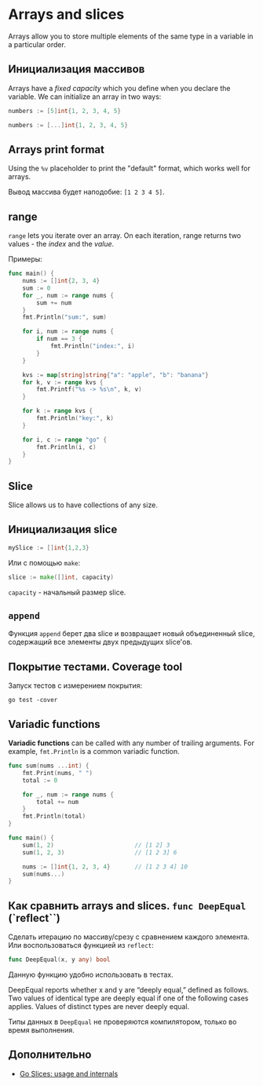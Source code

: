 # Arrays and slices

Arrays allow you to store multiple elements of the same type in a
variable in a particular order.

## Инициализация массивов

Arrays have a *fixed capacity* which you define when you declare the
variable. We can initialize an array in two ways:

```go
numbers := [5]int{1, 2, 3, 4, 5}

numbers := [...]int{1, 2, 3, 4, 5}
```

## Arrays print format

Using the `%v` placeholder to print the "default" format, which works well for arrays.

Вывод массива будет наподобие: `[1 2 3 4 5]`.

## range

`range` lets you iterate over an array. On each iteration, range returns
two values - the *index* and the *value*.

Примеры:

```go
func main() {
    nums := []int{2, 3, 4}
    sum := 0
    for _, num := range nums {
        sum += num
    }
    fmt.Println("sum:", sum)

    for i, num := range nums {
        if num == 3 {
            fmt.Println("index:", i)
        }
    }

    kvs := map[string]string{"a": "apple", "b": "banana"}
    for k, v := range kvs {
        fmt.Printf("%s -> %s\n", k, v)
    }

    for k := range kvs {
        fmt.Println("key:", k)
    }

    for i, c := range "go" {
        fmt.Println(i, c)
    }
}
```

## Slice

Slice allows us to have collections of any size.

## Инициализация slice

```go
mySlice := []int{1,2,3}
```

Или с помощью `make`:

```go
slice := make([]int, capacity)
```

`capacity` - начальный размер slice.

## `append`

Функция `append` берет два slice и возвращает новый объединенный slice,
содержащий все элементы двух предыдущих slice'ов.

## Покрытие тестами. Coverage tool

Запуск тестов с измерением покрытия:

```text
go test -cover
```

## Variadic functions

**Variadic functions** can be called with any number of trailing arguments.
For example, `fmt.Println` is a common variadic function.

```go
func sum(nums ...int) {
    fmt.Print(nums, " ")
    total := 0

    for _, num := range nums {
        total += num
    }
    fmt.Println(total)
}

func main() {
    sum(1, 2)                       // [1 2] 3
    sum(1, 2, 3)                    // [1 2 3] 6

    nums := []int{1, 2, 3, 4}       // [1 2 3 4] 10
    sum(nums...)
}
```

## Как сравнить arrays and slices. `func DeepEqual` (`reflect``)

Сделать итерацию по массиву/срезу с сравнением каждого элемента. Или воспользоваться функцией
из `reflect`:

```go
func DeepEqual(x, y any) bool
```

Данную функцию удобно использовать в тестах.

DeepEqual reports whether x and y are “deeply equal,” defined as follows.
Two values of identical type are deeply equal if one of the following cases applies.
Values of distinct types are never deeply equal.

Типы данных в `DeepEqual` не проверяются компилятором, только во время выполнения.

## Дополнительно

* [Go Slices: usage and internals](https://go.dev/blog/slices-intro)
